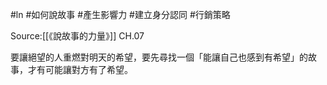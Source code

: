 #ln #如何說故事 #產生影響力 #建立身分認同 #行銷策略 

Source:[[《說故事的力量》]] CH.07

要讓絕望的人重燃對明天的希望，要先尋找一個「能讓自己也感到有希望」的故事，才有可能讓對方有了希望。